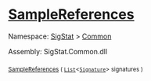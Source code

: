# [SampleReferences](./Sampler-100663360.md)

Namespace: [SigStat]() > [Common](./../README.md)

Assembly: SigStat.Common.dll

<sub>[SampleReferences](./Sampler-100663360.md) ( [`List`](https://docs.microsoft.com/en-us/dotnet/api/System.Collections.Generic.List-1)\<[`Signature`](./../Signature.md)> signatures )</sub>&nbsp;&nbsp;&nbsp;&nbsp;&nbsp;&nbsp;&nbsp;&nbsp;&nbsp;<sub></sub>

